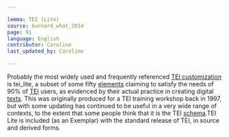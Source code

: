 ```yaml
---

lemma: TEI (Lite)
source: burnard_what_2014
page: 91
language: English
contributor: Caroline
last_updated_by: Caroline

---
```


Probably the most widely used and frequently referenced [TEI customization](TEICustomization.html) is tei_lite, a subset of some fifty [elements](element.html) claiming to satisfy the needs of 90% of [TEI](TEI.html) users, as evidenced by their actual practice in creating digital [texts](text.html). This was originally produced for a TEI training workshop back in 1997, but with some updating has continued to be useful in a very wide range of contexts, to the extent that some people think that it is the TEI [schema](schema.html).TEI Lite is included (as an Exemplar) with the standard release of TEI, in source and derived forms.

